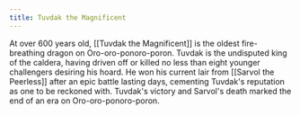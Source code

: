 ```yaml
---
title: Tuvdak the Magnificent
---
```


At over 600 years old, [[Tuvdak the Magnificent]] is the oldest fire-breathing dragon on Oro-oro-ponoro-poron. Tuvdak is the undisputed king of the caldera, having driven off or killed no less than eight younger challengers desiring his hoard. He won his current lair from [[Sarvol the Peerless]] after an epic battle lasting days, cementing Tuvdak's reputation as one to be reckoned with. Tuvdak's victory and Sarvol's death marked the end of an era on Oro-oro-ponoro-poron.
